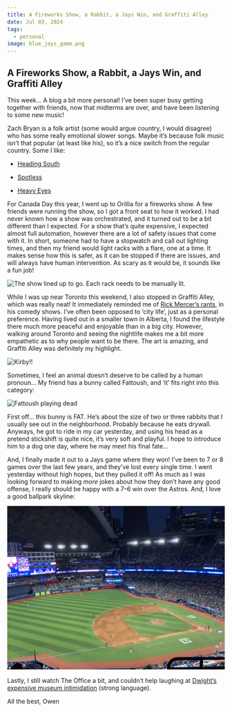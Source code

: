 ```yaml
---
title: A Fireworks Show, a Rabbit, a Jays Win, and Graffiti Alley
date: Jul 03, 2024
tags:
  - personal
image: blue_jays_game.png
---
```


## A Fireworks Show, a Rabbit, a Jays Win, and Graffiti Alley

This week... A blog a bit more personal! I’ve been super busy getting together with friends, now that midterms are over, and have been listening to some new music!

Zach Bryan is a folk artist (some would argue country, I would disagree) who has some really emotional slower songs. Maybe it’s because folk music isn’t that popular (at least like his), so it’s a nice switch from the regular country. Some I like:

* [Heading South](https://open.spotify.com/track/2Dct3GykKZ58hpWRFfe2Qd?si=2793738b5ad74f72)

* [Spotless](https://open.spotify.com/track/0HEytGQM3bG1vKxER7IgVK?si=afbe4850e0ec4860)

* [Heavy Eyes](https://open.spotify.com/track/2gJj6WtAxXjApMs3PXsCeX?si=8f36b0681cd84c8a)

For Canada Day this year, I went up to Orillia for a fireworks show. A few friends were running the show, so I got a front seat to how it worked. I had never known how a show was orchestrated, and it turned out to be a bit different than I expected. For a show that’s quite expensive, I expected almost full automation, however there are a lot of safety issues that come with it. In short, someone had to have a stopwatch and call out lighting times, and then my friend would light racks with a flare, one at a time. It makes sense how this is safer, as it can be stopped if there are issues, and will always have human intervention. As scary as it would be, it sounds like a fun job!

![The show lined up to go. Each rack needs to be manually lit.](../images/fireworks.png)

While I was up near Toronto this weekend, I also stopped in Graffiti Alley, which was really neat! It immediately reminded me of [Rick Mercer’s rants](https://www.youtube.com/watch?v=BHPDqMGm2QQ), in his comedy shows. I’ve often been opposed to ‘city life’, just as a personal preference. Having lived out in a smaller town in Alberta, I found the lifestyle there much more peaceful and enjoyable than in a big city. However, walking around Toronto and seeing the nightlife makes me a bit more empathetic as to why people want to be there. The art is amazing, and Graffiti Alley was definitely my highlight.

![Kirby!!](../images/kirby.png)

Sometimes, I feel an animal doesn’t deserve to be called by a human pronoun… My friend has a bunny called Fattoush, and ‘it’ fits right into this category:

![Fattoush playing dead](../images/fattoush.png)

First off… this bunny is FAT. He’s about the size of two or three rabbits that I usually see out in the neighborhood. Probably because he eats drywall. Anyways, he got to ride in my car yesterday, and using his head as a pretend stickshift is quite nice, it’s very soft and playful. I hope to introduce him to a dog one day, where he may meet his final fate…

And, I finally made it out to a Jays game where they won! I’ve been to 7 or 8 games over the last few years, and they’ve lost every single time. I went yesterday without high hopes, but they pulled it off! As much as I was looking forward to making *more* jokes about how they don’t have any good offense, I really should be happy with a 7–6 win over the Astros. And, I love a good ballpark skyline:

![](../images/blue_jays_game.png)

Lastly, I still watch The Office a bit, and couldn’t help laughing at [Dwight’s expensive museum intimidation](https://www.tiktok.com/@dundermifflingifs/video/7203765400364928299?lang=en) (strong language).

All the best,
Owen
